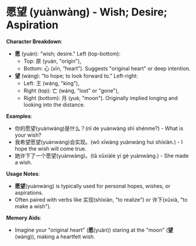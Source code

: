 # **愿望 (yuànwàng) - Wish; Desire; Aspiration**

**Character Breakdown**:  
- **愿** (yuàn): "wish; desire." Left (top-bottom):
  - Top: 原 (yuán, "origin"),
  - Bottom: 心 (xīn, “heart”).
  Suggests "original heart" or deep intention.  
- **望** (wàng): "to hope; to look forward to." Left-right:
  - Left: 王 (wáng, "king"),
  - Right (top): 亡 (wáng, "lost" or "gone"),
  - Right (bottom): 月 (yuè, "moon").
  Originally implied longing and looking into the distance.

**Examples**:  
- 你的愿望(yuànwàng)是什么？(nǐ de yuànwàng shì shénme?) - What is your wish?  
- 我希望愿望(yuànwàng)会实现。(wǒ xīwàng yuànwàng huì shíxiàn.) - I hope the wish will come true.  
- 她许下了一个愿望(yuànwàng)。(tā xǔxiàle yí gè yuànwàng.) - She made a wish.

**Usage Notes**:  
- **愿望**(yuànwàng) is typically used for personal hopes, wishes, or aspirations.  
- Often paired with verbs like 实现(shíxiàn, "to realize") or 许下(xǔxià, "to make a wish").

**Memory Aids**:  
- Imagine your "original heart" (**愿**(yuàn)) staring at the "moon" (**望**(wàng)), making a heartfelt wish.